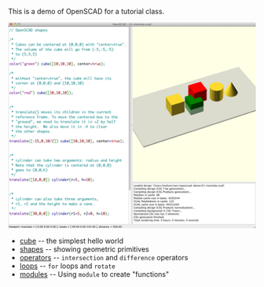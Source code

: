 This is a demo of OpenSCAD for a tutorial class.

![](01-shapes.png)

* [cube](00-cube.scad) -- the simplest hello world
* [shapes](01-shapes.scad) -- showing geometric primitives
* [operators](02-operators.scad) -- ``intersection`` and ``difference`` operators
* [loops](03-loops.scad) -- ``for`` loops and ``rotate``
* [modules](04-modules.scad) -- Using ``module`` to create "functions"

